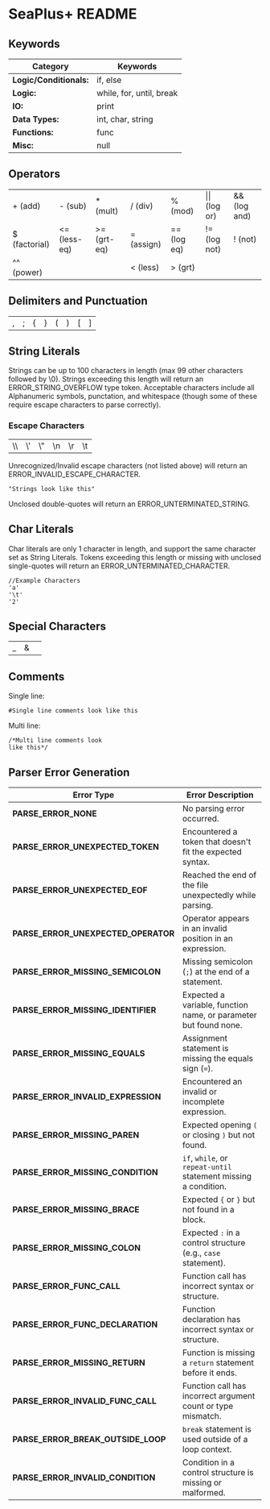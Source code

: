 # SeaPlus+ README

## Keywords
|Category|Keywords|
|--------|----|
|**Logic/Conditionals:**|if, else|
|**Logic:**|while, for, until, break|
|**IO:**|print|
|**Data Types:**|int, char, string|
|**Functions:**|func|
|**Misc:**|null|

## Operators
|||                 ||                 |||
|--|--|-----------------|---|-----------------|-|---|
|+ (add)|- (sub)| * (mult)        |/ (div)| % (mod)         |\|\| (log or)|&& (log and)|
|$ (factorial)|<= (less-eq)| \>= (grt-eq)    |= (assign)| == (log eq)     |!=(log not)|! (not)
|^^ (power)|||< (less)| \> (grt)        ||
## Delimiters and Punctuation
||||||    |||
|---|---|---|---|---|----|---|---|
|,|;|{|}|(| )  |[|]|

## String Literals
Strings can be up to 100 characters in length (max 99 other characters followed by \0).
Strings exceeding this length will return an ERROR_STRING_OVERFLOW type token.
Acceptable characters include all Alphanumeric symbols, punctation, and whitespace (though some of these require escape characters to parse correctly).

### Escape Characters

|||||||
|---|---|---|---|---|---|
|\\\\ |\\'|\\"|\\n|\\r|\\t|

Unrecognized/Invalid escape characters (not listed above) will return an ERROR_INVALID_ESCAPE_CHARACTER.
```
"Strings look like this"
```
Unclosed double-quotes will return an ERROR_UNTERMINATED_STRING.

## Char Literals
Char literals are only 1 character in length, and support the same character set as String Literals.
Tokens exceeding this length or missing with unclosed single-quotes will return an ERROR_UNTERMINATED_CHARACTER.
```
//Example Characters
'a'
'\t'
'2'
```

## Special Characters
||||
|---|---|---|
|\_|&|
## Comments
Single line:
```
#Single line comments look like this
```
Multi line:
```
/*Multi line comments look  
like this*/
```
## Parser Error Generation
| **Error Type**                      | **Error Description**                                            |
|-------------------------------------|------------------------------------------------------------------|
| **PARSE_ERROR_NONE**                | No parsing error occurred.                                       |
| **PARSE_ERROR_UNEXPECTED_TOKEN**    | Encountered a token that doesn't fit the expected syntax.        |
| **PARSE_ERROR_UNEXPECTED_EOF**      | Reached the end of the file unexpectedly while parsing.          |
| **PARSE_ERROR_UNEXPECTED_OPERATOR** | Operator appears in an invalid position in an expression.        |
| **PARSE_ERROR_MISSING_SEMICOLON**   | Missing semicolon (`;`) at the end of a statement.               |
| **PARSE_ERROR_MISSING_IDENTIFIER**  | Expected a variable, function name, or parameter but found none. |
| **PARSE_ERROR_MISSING_EQUALS**      | Assignment statement is missing the equals sign (`=`).           |
| **PARSE_ERROR_INVALID_EXPRESSION**  | Encountered an invalid or incomplete expression.                 |
| **PARSE_ERROR_MISSING_PAREN**       | Expected opening `(` or closing `)` but not found.               |
| **PARSE_ERROR_MISSING_CONDITION**   | `if`, `while`, or `repeat-until` statement missing a condition.  |
| **PARSE_ERROR_MISSING_BRACE**       | Expected `{` or `}` but not found in a block.                    |
| **PARSE_ERROR_MISSING_COLON**       | Expected `:` in a control structure (e.g., `case` statement).    |
| **PARSE_ERROR_FUNC_CALL**           | Function call has incorrect syntax or structure.                 |
| **PARSE_ERROR_FUNC_DECLARATION**    | Function declaration has incorrect syntax or structure.          |
| **PARSE_ERROR_MISSING_RETURN**      | Function is missing a `return` statement before it ends.         |
| **PARSE_ERROR_INVALID_FUNC_CALL**   | Function call has incorrect argument count or type mismatch.     |
| **PARSE_ERROR_BREAK_OUTSIDE_LOOP**  | `break` statement is used outside of a loop context.             |
| **PARSE_ERROR_INVALID_CONDITION**   | Condition in a control structure is missing or malformed.        |

